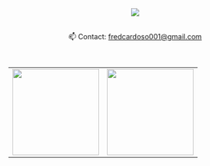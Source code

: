 <div align="center">
  <a href="https://www.linkedin.com/in/fred-recco-a903bb1a2/" target="_blank">
    <img src="https://img.shields.io/badge/-LinkedIn-%230077B5?style=for-the-badge&logo=linkedin&logoColor=white" target="_blank"></a>
</div>

<br>
  
<p align="center">
  📫 Contact: <a href='mailto:fredcardoso001@gmail.com'>fredcardoso001@gmail.com</a>
</p>

<br>

<table align="center">
  <row>
    <td>
     <!-- Card -->
      <img height='172' src='https://github-readme-stats.vercel.app/api/top-langs/?username=fredcardoso191&layout=compact&theme=radical'>
    </td>
    <td>
      <img height='172' src='https://github-readme-stats.vercel.app/api?username=fredcardoso191&show_icons=true&theme=radical'>
    </td>
  </row>
</table> 
